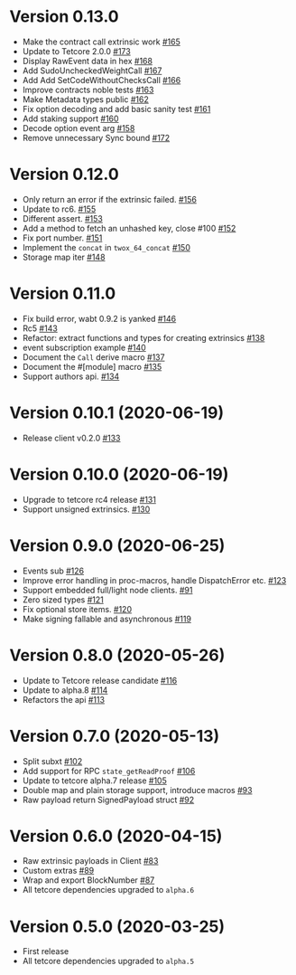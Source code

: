 # Version 0.13.0
* Make the contract call extrinsic work [#165](https://github.com/paritytech/tetcore-subxt/pull/165)
* Update to Tetcore 2.0.0 [#173](https://github.com/paritytech/tetcore-subxt/pull/173)
* Display RawEvent data in hex [#168](https://github.com/paritytech/tetcore-subxt/pull/168)
* Add SudoUncheckedWeightCall [#167](https://github.com/paritytech/tetcore-subxt/pull/167)
* Add Add SetCodeWithoutChecksCall [#166](https://github.com/paritytech/tetcore-subxt/pull/166)
* Improve contracts noble tests [#163](https://github.com/paritytech/tetcore-subxt/pull/163)
* Make Metadata types public [#162](https://github.com/paritytech/tetcore-subxt/pull/162)
* Fix option decoding and add basic sanity test [#161](https://github.com/paritytech/tetcore-subxt/pull/161)
* Add staking support [#160](https://github.com/paritytech/tetcore-subxt/pull/161)
* Decode option event arg [#158](https://github.com/paritytech/tetcore-subxt/pull/158)
* Remove unnecessary Sync bound [#172](https://github.com/paritytech/tetcore-subxt/pull/172)

# Version 0.12.0

* Only return an error if the extrinsic failed. [#156](https://github.com/paritytech/tetcore-subxt/pull/156)
* Update to rc6. [#155](https://github.com/paritytech/tetcore-subxt/pull/155)
* Different assert. [#153](https://github.com/paritytech/tetcore-subxt/pull/153)
* Add a method to fetch an unhashed key, close #100 [#152](https://github.com/paritytech/tetcore-subxt/pull/152)
* Fix port number. [#151](https://github.com/paritytech/tetcore-subxt/pull/151)
* Implement the `concat` in `twox_64_concat` [#150](https://github.com/paritytech/tetcore-subxt/pull/150)
* Storage map iter [#148](https://github.com/paritytech/tetcore-subxt/pull/148)

# Version 0.11.0

* Fix build error, wabt 0.9.2 is yanked [#146](https://github.com/paritytech/tetcore-subxt/pull/146)
* Rc5 [#143](https://github.com/paritytech/tetcore-subxt/pull/143)
* Refactor: extract functions and types for creating extrinsics [#138](https://github.com/paritytech/tetcore-subxt/pull/138)
* event subscription example [#140](https://github.com/paritytech/tetcore-subxt/pull/140)
* Document the `Call` derive macro [#137](https://github.com/paritytech/tetcore-subxt/pull/137)
* Document the #[module] macro [#135](https://github.com/paritytech/tetcore-subxt/pull/135)
* Support authors api. [#134](https://github.com/paritytech/tetcore-subxt/pull/134)

# Version 0.10.1 (2020-06-19)

* Release client v0.2.0 [#133](https://github.com/paritytech/tetcore-subxt/pull/133)

# Version 0.10.0 (2020-06-19)

* Upgrade to tetcore rc4 release [#131](https://github.com/paritytech/tetcore-subxt/pull/131)
* Support unsigned extrinsics. [#130](https://github.com/paritytech/tetcore-subxt/pull/130)

# Version 0.9.0 (2020-06-25)

* Events sub [#126](https://github.com/paritytech/tetcore-subxt/pull/126)
* Improve error handling in proc-macros, handle DispatchError etc. [#123](https://github.com/paritytech/tetcore-subxt/pull/123)
* Support embedded full/light node clients. [#91](https://github.com/paritytech/tetcore-subxt/pull/91)
* Zero sized types [#121](https://github.com/paritytech/tetcore-subxt/pull/121)
* Fix optional store items. [#120](https://github.com/paritytech/tetcore-subxt/pull/120)
* Make signing fallable and asynchronous [#119](https://github.com/paritytech/tetcore-subxt/pull/119)

# Version 0.8.0 (2020-05-26)

* Update to Tetcore release candidate [#116](https://github.com/paritytech/tetcore-subxt/pull/116)
* Update to alpha.8 [#114](https://github.com/paritytech/tetcore-subxt/pull/114)
* Refactors the api [#113](https://github.com/paritytech/tetcore-subxt/pull/113)

# Version 0.7.0 (2020-05-13)

* Split subxt [#102](https://github.com/paritytech/tetcore-subxt/pull/102)
* Add support for RPC `state_getReadProof` [#106](https://github.com/paritytech/tetcore-subxt/pull/106)
* Update to tetcore alpha.7 release [#105](https://github.com/paritytech/tetcore-subxt/pull/105)
* Double map and plain storage support, introduce macros [#93](https://github.com/paritytech/tetcore-subxt/pull/93)
* Raw payload return SignedPayload struct [#92](https://github.com/paritytech/tetcore-subxt/pull/92)

# Version 0.6.0 (2020-04-15)

* Raw extrinsic payloads in Client [#83](https://github.com/paritytech/tetcore-subxt/pull/83)
* Custom extras [#89](https://github.com/paritytech/tetcore-subxt/pull/89)
* Wrap and export BlockNumber [#87](https://github.com/paritytech/tetcore-subxt/pull/87)
* All tetcore dependencies upgraded to `alpha.6`

# Version 0.5.0 (2020-03-25)

* First release
* All tetcore dependencies upgraded to `alpha.5`
